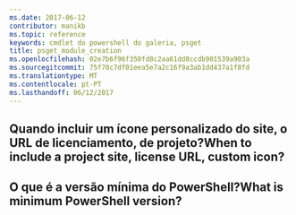```yaml
---
ms.date: 2017-06-12
contributor: manikb
ms.topic: reference
keywords: cmdlet do powershell do galeria, psget
title: psget_module_creation
ms.openlocfilehash: 02e7b6f96f350fd8c2aa61dd8ccdb901539a903a
ms.sourcegitcommit: 75f70c7df01eea5e7a2c16f9a3ab1dd437a1f8fd
ms.translationtype: MT
ms.contentlocale: pt-PT
ms.lasthandoff: 06/12/2017
---
```

## <a name="when-to-include-a-project-site-license-url-custom-icon"></a><span data-ttu-id="2841b-103">Quando incluir um ícone personalizado do site, o URL de licenciamento, de projeto?</span><span class="sxs-lookup"><span data-stu-id="2841b-103">When to include a project site, license URL, custom icon?</span></span>


## <a name="what-is-minimum-powershell-version"></a><span data-ttu-id="2841b-104">O que é a versão mínima do PowerShell?</span><span class="sxs-lookup"><span data-stu-id="2841b-104">What is minimum PowerShell version?</span></span>

